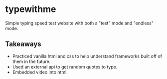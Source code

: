 # typewithme
Simple typing speed test website with both a "test" mode and "endless" mode. 

## Takeaways
- Practiced vanilla html and css to help understand frameworks built off of them in the future. 
- Used an external api to get random quotes to type.
- Embedded video into html.
